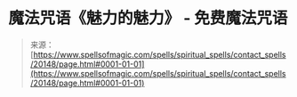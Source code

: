 <!--yml

category: 未分类

date: 2024-06-12 19:02:46

-->

# 魔法咒语《魅力的魅力》 - 免费魔法咒语

> 来源：[https://www.spellsofmagic.com/spells/spiritual_spells/contact_spells/20148/page.html#0001-01-01](https://www.spellsofmagic.com/spells/spiritual_spells/contact_spells/20148/page.html#0001-01-01)
